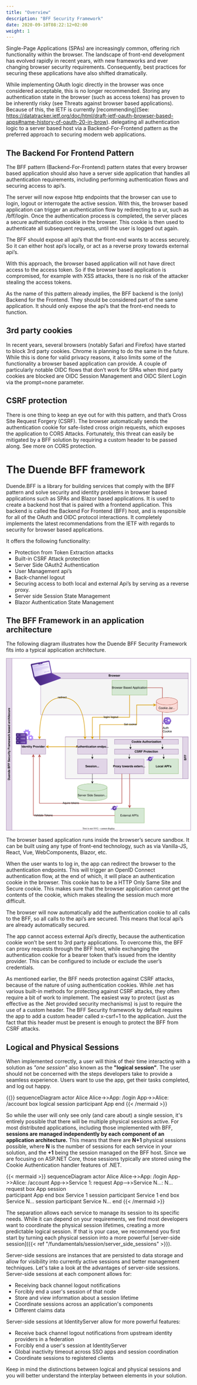 ```yaml
---
title: "Overview"
description: "BFF Security Framework"
date: 2020-09-10T08:22:12+02:00
weight: 1
---
```


Single-Page Applications (SPAs) are increasingly common, offering rich functionality within the browser. The landscape of front-end development has evolved rapidly in recent years, with new frameworks and ever changing browser security requirements. Consequently, best practices for securing these applications have also shifted dramatically. 

While implementing OAuth logic directly in the browser was once considered acceptable, this is no longer recommended. Storing any authentication state in the browser (such as access tokens) has proven to be inherently risky (see Threats against browser based applications). Because of this, the IETF is currently [recommending](See: https://datatracker.ietf.org/doc/html/draft-ietf-oauth-browser-based-apps#name-history-of-oauth-20-in-brow). delegating all authentication logic to a server based host via a Backend-For-Frontend pattern as the preferred approach to securing modern web applications. 

## The Backend For Frontend Pattern
The BFF pattern (Backend-For-Frontend) pattern states that every browser based application should also have a server side application that handles all authentication requirements, including performing authentication flows and securing access to api’s. 

The server will now expose http endpoints that the browser can use to login, logout or interrogate the active session. With this, the browser based application can trigger an authentication flow by redirecting to a ur, such as /bff/login. Once the authentication process is completed, the server places a secure authentication cookie in the browser. This cookie is then used to authenticate all subsequent requests, until the user is logged out again. 

The BFF should expose all api’s that the front-end wants to access securely. So it can either host api’s locally, or act as a reverse proxy towards external api’s. 

With this approach, the browser based application will not have direct access to the access token. So if the browser based application is compromised, for example with XSS attacks, there is no risk of the attacker stealing the access tokens. 

As the name of this pattern already implies, the BFF backend is the (only) Backend for the Frontend. They should be considered part of the same application. It should only expose the api’s that the front-end needs to function. 

## 3rd party cookies
In recent years, several browsers (notably Safari and Firefox) have started to block 3rd party cookies. Chrome is planning to do the same in the future. While this is done for valid privacy reasons, it also limits some of the functionality a browser based application can provide. A couple of particularly notable OIDC flows that don’t work for SPAs when third party cookies are blocked are OIDC Session Management and OIDC Silent Login via the prompt=none parameter.

## CSRF protection
There is one thing to keep an eye out for with this pattern, and that’s Cross Site Request Forgery (CSRF). The browser automatically sends the authentication cookie for safe-listed cross origin requests, which exposes the application to CORS Attacks. Fortunately, this threat can easily be mitigated by a BFF solution by requiring a custom header to be passed along. See more on CORS protection.


# The Duende BFF framework

Duende.BFF is a library for building services that comply with the BFF pattern and solve security and identity problems in browser based applications such as SPAs and Blazor based applications. It is used to create a backend host that is paired with a frontend application. This backend is called the Backend For Frontend (BFF) host, and is responsible for all of the OAuth and OIDC protocol interactions. It completely implements the latest recommendations from the IETF with regards to security for browser based applications. 

It offers the following functionality:
* Protection from Token Extraction attacks
* Built-in CSRF Attack protection
* Server Side OAuth2 Authentication
* User Management api’s
* Back-channel logout
* Securing access to both local and external Api’s by serving as a reverse proxy. 
* Server side Session State Management
* Blazor Authentication State Management

## The BFF Framework in an application architecture

The following diagram illustrates how the Duende BFF Security Framework fits into a typical application architecture. 

![doc](../images/bff_application_architecture.svg)

The browser based application runs inside the browser’s secure sandbox. It can be built using any type of front-end technology, such as via Vanilla-JS, React, Vue, WebComponents, Blazor, etc. 

When the user wants to log in, the app can redirect the browser to the authentication endpoints. This will trigger an OpenID Connect authentication flow, at the end of which, it will place an authentication cookie in the browser. This cookie has to be a HTTP Only Same Site and Secure cookie. This makes sure that the browser application cannot get the contents of the cookie, which makes stealing the session much more difficult. 

The browser will now automatically add the authentication cookie to all calls to the BFF, so all calls to the api’s are secured. This means that local api’s are already automatically secured. 

The app cannot access external Api’s directly, because the authentication cookie won’t be sent to 3rd party applications. To overcome this, the BFF can proxy requests through the BFF host, while exchanging the authentication cookie for a bearer token that’s issued from the identity provider. This can be configured to include or exclude the user’s credentials. 

As mentioned earlier, the BFF needs protection against CSRF attacks, because of the nature of using authentication cookies. While .net has various built-in methods for protecting against CSRF attacks, they often require a bit of work to implement. The easiest way to protect (just as effective as the .Net provided security mechanisms) is just to require the use of a custom header. The BFF Security framework by default requires the app to add a custom header called x-csrf=1 to the application. Just the fact that this header must be present is enough to protect the BFF from CSRF attacks. 

## Logical and Physical Sessions

When implemented correctly, a user will think of their time interacting with a solution as _"one session"_ also known as the **"logical session"**. The user should not be concerned with the steps developers take to provide a seamless experience. Users want to use the app, get their tasks completed, and log out happy. 

{{<mermaid align="center">}}
sequenceDiagram
    actor Alice
    Alice->>App: /login
    App->>Alice: /account
    box logical session
        participant App
    end
{{< /mermaid >}}

So while the user will only see only (and care about) a single session, it's entirely possible that there will be multiple physical sessions active. For most distributed applications, including those implemented with BFF, **sessions are managed independently by each component of an application architecture.** This means that there are **N+1** physical sessions possible, where **N** is the number of sessions for each service in your solution, and the **+1** being the session managed on the BFF host. Since we are focusing on ASP.NET Core, those sessions typically are stored using the Cookie Authentication handler features of .NET.

{{< mermaid >}}
sequenceDiagram
    actor Alice
    Alice->>App: /login
    App->>Alice: /account
    App->>Service 1: request
    App-->>Service N...: N... request
    box App session    
        participant App
    end
    box Service 1 session
        participant Service 1
    end
    box Service N... session
        participant Service N...
    end
{{< /mermaid >}}

The separation allows each service to manage its session to its specific needs. While it can depend on your requirements, we find most developers want to coordinate the physical session lifetimes, creating a more predictable logical session. If that is your case, we recommend you first start by turning each physical session into a more powerful [server-side session]({{< ref "/fundamentals/session/server_side_sessions" >}}). 

Server-side sessions are instances that are persisted to data storage and allow for visibility into currently active sessions and better management techniques. Let's take a look at the advantages of server-side sessions. Server-side sessions at each component allows for:

- Receiving back channel logout notifications
- Forcibly end a user's session of that node
- Store and view information about a session lifetime
- Coordinate sessions across an application's components 
- Different claims data 

Server-side sessions at IdentityServer allow for more powerful features:

- Receive back channel logout notifications from upstream identity providers in a federation
- Forcibly end a user's session at IdentityServer
- Global inactivity timeout across SSO apps and session coordination
- Coordinate sessions to registered clients

Keep in mind the distinctions between logical and physical sessions and you will better understand the interplay between elements in your solution.